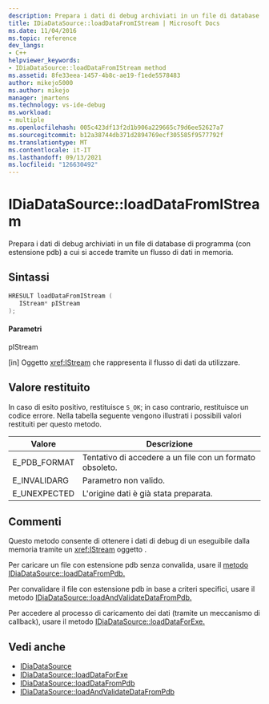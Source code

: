 ```yaml
---
description: Prepara i dati di debug archiviati in un file di database di programma (con estensione pdb) a cui si accede tramite un flusso di dati in memoria.
title: IDiaDataSource::loadDataFromIStream | Microsoft Docs
ms.date: 11/04/2016
ms.topic: reference
dev_langs:
- C++
helpviewer_keywords:
- IDiaDataSource::loadDataFromIStream method
ms.assetid: 8fe33eea-1457-4b8c-ae19-f1ede5578483
author: mikejo5000
ms.author: mikejo
manager: jmartens
ms.technology: vs-ide-debug
ms.workload:
- multiple
ms.openlocfilehash: 005c423df13f2d1b906a229665c79d6ee52627a7
ms.sourcegitcommit: b12a38744db371d2894769ecf305585f9577792f
ms.translationtype: MT
ms.contentlocale: it-IT
ms.lasthandoff: 09/13/2021
ms.locfileid: "126630492"
---
```

# <a name="idiadatasourceloaddatafromistream"></a>IDiaDataSource::loadDataFromIStream
Prepara i dati di debug archiviati in un file di database di programma (con estensione pdb) a cui si accede tramite un flusso di dati in memoria.

## <a name="syntax"></a>Sintassi

```C++
HRESULT loadDataFromIStream ( 
   IStream* pIStream
);
```

#### <a name="parameters"></a>Parametri
 pIStream

[in] Oggetto <xref:IStream> che rappresenta il flusso di dati da utilizzare.

## <a name="return-value"></a>Valore restituito
 In caso di esito positivo, restituisce `S_OK`; in caso contrario, restituisce un codice errore. Nella tabella seguente vengono illustrati i possibili valori restituiti per questo metodo.

|Valore|Descrizione|
|-----------|-----------------|
|E_PDB_FORMAT|Tentativo di accedere a un file con un formato obsoleto.|
|E_INVALIDARG|Parametro non valido.|
|E_UNEXPECTED|L'origine dati è già stata preparata.|

## <a name="remarks"></a>Commenti
 Questo metodo consente di ottenere i dati di debug di un eseguibile dalla memoria tramite un <xref:IStream> oggetto .

 Per caricare un file con estensione pdb senza convalida, usare il [metodo IDiaDataSource::loadDataFromPdb.](../../debugger/debug-interface-access/idiadatasource-loaddatafrompdb.md)

 Per convalidare il file con estensione pdb in base a criteri specifici, usare il metodo [IDiaDataSource::loadAndValidateDataFromPdb.](../../debugger/debug-interface-access/idiadatasource-loadandvalidatedatafrompdb.md)

 Per accedere al processo di caricamento dei dati (tramite un meccanismo di callback), usare il metodo [IDiaDataSource::loadDataForExe.](../../debugger/debug-interface-access/idiadatasource-loaddataforexe.md)

## <a name="see-also"></a>Vedi anche
- [IDiaDataSource](../../debugger/debug-interface-access/idiadatasource.md)
- [IDiaDataSource::loadDataForExe](../../debugger/debug-interface-access/idiadatasource-loaddataforexe.md)
- [IDiaDataSource::loadDataFromPdb](../../debugger/debug-interface-access/idiadatasource-loaddatafrompdb.md)
- [IDiaDataSource::loadAndValidateDataFromPdb](../../debugger/debug-interface-access/idiadatasource-loadandvalidatedatafrompdb.md)
